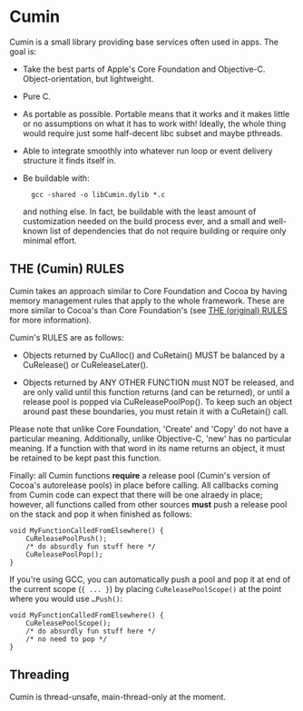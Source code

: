 # Cumin

Cumin is a small library providing base services often used in apps. The goal is:

* Take the best parts of Apple's Core Foundation and Objective-C. Object-orientation, but lightweight.

* Pure C.

* As portable as possible. Portable means that it works and it makes little or no assumptions on what it has to work with! Ideally, the whole thing would require just some half-decent libc subset and maybe pthreads.

* Able to integrate smoothly into whatever run loop or event delivery structure it finds itself in.

* Be buildable with:
	
		gcc -shared -o libCumin.dylib *.c
		
	and nothing else. In fact, be buildable with the least amount of customization needed on the build process ever, and a small and well-known list of dependencies that do not require building or require only minimal effort.
	
## THE (Cumin) RULES

Cumin takes an approach similar to Core Foundation and Cocoa by having memory management rules that apply to the whole framework. These are more similar to Cocoa's than Core Foundation's (see [THE (original) RULES](http://developer.apple.com/mac/library/documentation/Cocoa/Conceptual/MemoryMgmt/Articles/mmRules.html) for more information).

Cumin's RULES are as follows:

* Objects returned by CuAlloc() and CuRetain() MUST be balanced by a CuRelease() or CuReleaseLater().

* Objects returned by ANY OTHER FUNCTION must NOT be released, and are only valid until this function returns (and can be returned), or until a release pool is popped via CuReleasePoolPop(). To keep such an object around past these boundaries, you must retain it with a CuRetain() call.

Please note that unlike Core Foundation, 'Create' and 'Copy' do not have a particular meaning. Additionally, unlike Objective-C, 'new' has no particular meaning. If a function with that word in its name returns an object, it must be retained to be kept past this function.

Finally: all Cumin functions **require** a release pool (Cumin's version of Cocoa's autorelease pools) in place before calling. All callbacks coming from Cumin code can expect that there will be one alraedy in place; however, all functions called from other sources **must** push a release pool on the stack and pop it when finished as follows:

	void MyFunctionCalledFromElsewhere() {
		CuReleasePoolPush();
		/* do absurdly fun stuff here */
		CuReleasePoolPop();
	}

If you're using GCC, you can automatically push a pool and pop it at end of the current scope (`{ ... }`) by placing `CuReleasePoolScope()` at the point where you would use `…Push()`:

	void MyFunctionCalledFromElsewhere() {
		CuReleasePoolScope();
		/* do absurdly fun stuff here */
		/* no need to pop */
	}

## Threading

Cumin is thread-unsafe, main-thread-only at the moment.

